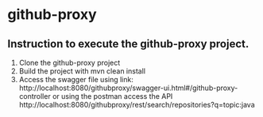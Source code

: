 # github-proxy

## Instruction to execute the github-proxy project.

1. Clone the github-proxy project
2. Build the project with mvn clean install
3. Access the swagger file using link: http://localhost:8080/githubproxy/swagger-ui.html#/github-proxy-controller or 
  using the postman access the API http://localhost:8080/githubproxy/rest/search/repositories?q=topic:java
